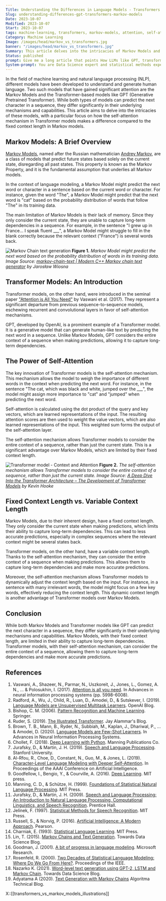 ```yaml
---
Title: Understanding the Differences in Language Models - Transformers vs. Markov Models
Slug: understanding-differences-gpt-transformers-markov-models
Date: 2023-10-07
Modified: 2023-10-07
Start: 2023-10-07
tags: machine-learning, transformers, markov-models, attention, self-attention, natural-language-processing, nlp, AI, deep-learning, language-models, GPT
Category: Machine Learning
Image: /images/head/markov_vs_transformers.jpg
banner: "/images/head/markov_vs_transformers.jpg"
Summary: This article delves into the intricacies of Markov Models and Transformer-based models like GPT, focusing on how they predict the next character in a sequence. It explores the fundamental differences between these models, with a particular emphasis on how the self-attention mechanism in Transformer models makes a difference compared to the fixed context length in Markov models.
Status: published
prompt: Give me a long article that points How LLMs like GPT, transformers differ from Markov Models? Both predict next character. The target audience is professionals so do a deep dive, and delve into the details of both types of models. Use proper introduction. Focus on explaining how the self attention makes difference to a fixed context length for markov models.
System-prompt: You are Data Science expert and statistical methods expert. Carefully heed the user's instructions. Respond using Markdown. GPT-4, temp 0.7, top-p:0.4
---
```


In the field of machine learning and natural language processing (NLP), different models have been developed to understand and generate human language. Two such models that have gained significant attention are the Markov Models and the Transformer-based models like GPT (Generative Pretrained Transformer). While both types of models can predict the next character in a sequence, they differ significantly in their underlying mechanisms and capabilities. This article aims to delve into the intricacies of these models, with a particular focus on how the self-attention mechanism in Transformer models makes a difference compared to the fixed context length in Markov models.

## Markov Models: A Brief Overview

[Markov Models](https://en.wikipedia.org/wiki/Markov_model), named after the Russian mathematician [Andrey Markov](https://en.wikipedia.org/wiki/Andrey_Markov), are a class of models that predict future states based solely on the current state, disregarding all past states. This property is known as the Markov Property, and it is the fundamental assumption that underlies all Markov models. 

In the context of language modeling, a Markov Model might predict the next word or character in a sentence based on the current word or character. For instance, given the word "The", a Markov Model might predict that the next word is "cat" based on the probability distribution of words that follow "The" in its training data.

The main limitation of Markov Models is their lack of memory. Since they only consider the current state, they are unable to capture long-term dependencies in a sequence. For example, in the sentence "I grew up in France... I speak fluent ___", a Markov Model might struggle to fill in the blank correctly because the relevant context ("France") is several words back.


![Markov Chain text generation](/images/transformers_vs_markov/markov_model_text_generation.png)
**Figure 1.** *Markov Model might predict  the next word based on the probability distribution of words in its training data. Image Source: [markov-chain-text | Modern C++ Markov chain text generator](https://jaroslawwiosna.github.io/markov-chain-text/) by Jarosław Wiosna* 

## Transformer Models: An Introduction

Transformer models, on the other hand, were introduced in the seminal paper ["Attention is All You Need"](https://arxiv.org/abs/1706.03762) by Vaswani et al. (2017). They represent a significant departure from previous sequence-to-sequence models, eschewing recurrent and convolutional layers in favor of self-attention mechanisms.

GPT, developed by OpenAI, is a prominent example of a Transformer model. It is a generative model that can generate human-like text by predicting the next word in a sequence. Unlike Markov Models, GPT considers the entire context of a sequence when making predictions, allowing it to capture long-term dependencies.

## The Power of Self-Attention

The key innovation of Transformer models is the self-attention mechanism. This mechanism allows the model to weigh the importance of different words in the context when predicting the next word. For instance, in the sentence "The cat, which was black and white, jumped over the ___", the model might assign more importance to "cat" and "jumped" when predicting the next word.

Self-attention is calculated using the dot product of the query and key vectors, which are learned representations of the input. The resulting attention scores are then used to weight the value vectors, which are also learned representations of the input. This weighted sum forms the output of the self-attention layer.

The self-attention mechanism allows Transformer models to consider the entire context of a sequence, rather than just the current state. This is a significant advantage over Markov Models, which are limited by their fixed context length.


![Transformer model - Context and Attention](/images/transformers_vs_markov/transformers_context_and_atention.png)
**Figure 2.** *The self-attention mechanism allows Transformer models to consider the entire context of a sequence, rather than just the current state. Image Source:  [A Deep Dive Into the Transformer Architecture – The Development of Transformer Models](https://dzone.com/articles/a-deep-dive-into-the-transformer-architecture-the) by Kevin Hooke*

## Fixed Context Length vs. Variable Context Length

Markov Models, due to their inherent design, have a fixed context length. They only consider the current state when making predictions, which limits their ability to capture long-term dependencies. This can lead to less accurate predictions, especially in complex sequences where the relevant context might be several states back.

Transformer models, on the other hand, have a variable context length. Thanks to the self-attention mechanism, they can consider the entire context of a sequence when making predictions. This allows them to capture long-term dependencies and make more accurate predictions.

Moreover, the self-attention mechanism allows Transformer models to dynamically adjust the context length based on the input. For instance, in a sentence with many irrelevant words, the model might focus on a few key words, effectively reducing the context length. This dynamic context length is another advantage of Transformer models over Markov Models.

## Conclusion

While both Markov Models and Transformer models like GPT can predict the next character in a sequence, they differ significantly in their underlying mechanisms and capabilities. Markov Models, with their fixed context length, are limited in their ability to capture long-term dependencies. Transformer models, with their self-attention mechanism, can consider the entire context of a sequence, allowing them to capture long-term dependencies and make more accurate predictions.


## References
1. Vaswani, A., Shazeer, N., Parmar, N., Uszkoreit, J., Jones, L., Gomez, A. N., ... & Polosukhin, I. (2017). [Attention is all you need](https://arxiv.org/abs/1706.03762). In Advances in neural information processing systems (pp. 5998-6008).
2. Radford, A., Wu, J., Child, R., Luan, D., Amodei, D., & Sutskever, I. (2019). [Language Models are Unsupervised Multitask Learners](https://cdn.openai.com/better-language-models/language_models_are_unsupervised_multitask_learners.pdf). OpenAI Blog.
3. Bishop, C. M. (2006). [Pattern Recognition and Machine Learning](https://www.springer.com/gp/book/9780387310732). Springer.
4. Ruder, S. (2019). [The Illustrated Transformer](http://jalammar.github.io/illustrated-transformer/). Jay Alammar's Blog.
5. Brown, T. B., Mann, B., Ryder, N., Subbiah, M., Kaplan, J., Dhariwal, P., ... & Amodei, D. (2020). [Language Models are Few-Shot Learners](https://arxiv.org/abs/2005.14165). In Advances in Neural Information Processing Systems.
6. Chollet, F. (2018). [Deep Learning with Python](https://www.manning.com/books/deep-learning-with-python). Manning Publications Co.
7. Jurafsky, D., & Martin, J. H. (2019). [Speech and Language Processing](https://web.stanford.edu/~jurafsky/slp3/). Stanford University.
8. Al-Rfou, R., Choe, D., Constant, N., Guo, M., & Jones, L. (2019). [Character-Level Language Modeling with Deeper Self-Attention](https://arxiv.org/abs/1808.04444). In Proceedings of the AAAI Conference on Artificial Intelligence.
9. Goodfellow, I., Bengio, Y., & Courville, A. (2016). [Deep Learning](http://www.deeplearningbook.org/). MIT press.
10. Manning, C. D., & Schütze, H. (1999). [Foundations of Statistical Natural Language Processing](https://mitpress.mit.edu/books/foundations-statistical-natural-language-processing). MIT Press.
11. Jurafsky, D., & Martin, J. H. (2009). [Speech and Language Processing: An Introduction to Natural Language Processing, Computational Linguistics, and Speech Recognition](https://www.pearson.com/us/higher-education/program/Jurafsky-Speech-and-Language-Processing-An-Introduction-to-Natural-Language-Processing-Computational-Linguistics-and-Speech-Recognition-2nd-Edition/PGM319216.html). Prentice Hall.
12. Jelinek, F. (1997). [Statistical Methods for Speech Recognition](https://mitpress.mit.edu/books/statistical-methods-speech-recognition). MIT Press.
13. Russell, S., & Norvig, P. (2016). [Artificial Intelligence: A Modern Approach](http://aima.cs.berkeley.edu/). Pearson.
14. Charniak, E. (1993). [Statistical Language Learning](https://mitpress.mit.edu/books/statistical-language-learning). MIT Press.
15. Lin, T. (2015). [Markov Chains and Text Generation](https://towardsdatascience.com/markov-chains-and-text-generation-162fd4ec8f26). Towards Data Science Blog.
16. Goodman, J. (2001). [A bit of progress in language modeling](https://www.microsoft.com/en-us/research/publication/a-bit-of-progress-in-language-modeling/). Microsoft Research.
17. Rosenfeld, R. (2000). [Two Decades of Statistical Language Modeling: Where Do We Go From Here?](https://www.cs.cmu.edu/~roni/papers/SLM-hlt01.pdf). Proceedings of the IEEE.
18. Nazarko K. (2021). [Word-level text generation using GPT-2, LSTM and Markov Chain](https://towardsdatascience.com/text-generation-gpt-2-lstm-markov-chain-9ea371820e1e). Towards Data Science Blog.
19. Adyatama A (2020). [Text Generation with Markov Chains](https://algotech.netlify.app/blog/text-generating-with-markov-chains/) Algoritma Technical Blog.

X::[[transformers_vs_markov_models_illustrations]]